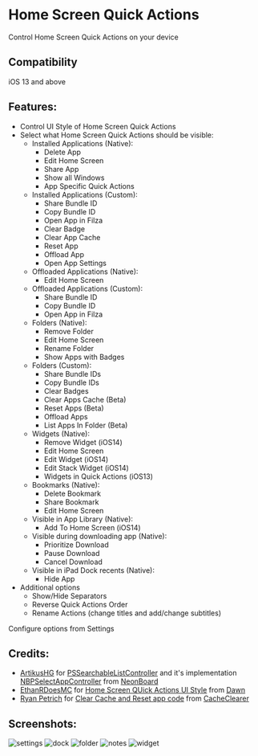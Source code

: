 # Home Screen Quick Actions
Control Home Screen Quick Actions on your device

## Compatibility
iOS 13 and above

## Features:
* Control UI Style of Home Screen Quick Actions
* Select what Home Screen Quick Actions should be visible:
	* Installed Applications (Native):
		* Delete App
		* Edit Home Screen
		* Share App
		* Show all Windows
		* App Specific Quick Actions
	* Installed Applications (Custom):
		* Share Bundle ID
		* Copy Bundle ID
		* Open App in Filza
		* Clear Badge
		* Clear App Cache
		* Reset App
		* Offload App
		* Open App Settings
	* Offloaded Applications (Native):
		* Edit Home Screen
	* Offloaded Applications (Custom):
		* Share Bundle ID
		* Copy Bundle ID
		* Open App in Filza
	* Folders (Native):
		* Remove Folder
		* Edit Home Screen
		* Rename Folder
		* Show Apps with Badges
	* Folders (Custom):
		* Share Bundle IDs
		* Copy Bundle IDs
		* Clear Badges
		* Clear Apps Cache (Beta)
		* Reset Apps (Beta)
		* Offload Apps
		* List Apps In Folder (Beta)
	* Widgets (Native):
		* Remove Widget (iOS14)
		* Edit Home Screen
		* Edit Widget (iOS14)
		* Edit Stack Widget (iOS14)
		* Widgets in Quick Actions (iOS13)
	* Bookmarks (Native):
		* Delete Bookmark
		* Share Bookmark
		* Edit Home Screen
	* Visible in App Library (Native):
		* Add To Home Screen (iOS14)
	* Visible during downloading app (Native):
		* Prioritize Download
		* Pause Download
		* Cancel Download
	* Visible in iPad Dock recents (Native):
		* Hide App
* Additional options
	* Show/Hide Separators
	* Reverse Quick Actions Order
	* Rename Actions (change titles and add/change subtitles)

Configure options from Settings

## Credits:
* [ArtikusHG](https://github.com/ArtikusHG) for [PSSearchableListController](https://github.com/ArtikusHG/NeonBoard/blob/a0dc05eec94003707b20a17c6824fb7bb704c521/neonboardprefs/PSSearchableListController.m) and it's implementation [NBPSelectAppController](https://github.com/ArtikusHG/NeonBoard/blob/a0dc05eec94003707b20a17c6824fb7bb704c521/neonboardprefs/NBPSelectAppController.m) from [NeonBoard](https://github.com/ArtikusHG/NeonBoard/)
* [EthanRDoesMC](https://github.com/EthanRDoesMC) for [Home Screen QUick Actions UI Style](https://github.com/EthanRDoesMC/Dawn/blob/c3b6b6ab97805193627f0af62bd16feeea0a2b0f/Tweak.xm#L406-L413) from [Dawn](https://github.com/EthanRDoesMC/Dawn/)
* [Ryan Petrich](https://github.com/rpetrich) for [Clear Cache and Reset app code](https://github.com/rpetrich/CacheClearer/blob/216dd186aface6243ca94810bf9fbadc5f8c3066/Tweak.x#L25-L90) from [CacheClearer](https://github.com/rpetrich/CacheClearer/)

## Screenshots:
![settings](screenshots/homescreenquickactions1.png)
![dock](screenshots/homescreenquickactions2.jpg)
![folder](screenshots/homescreenquickactions3.jpg)
![notes](screenshots/homescreenquickactions4.jpg)
![widget](screenshots/homescreenquickactions5.png)
